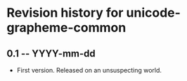 # Revision history for unicode-grapheme-common

## 0.1 -- YYYY-mm-dd

* First version. Released on an unsuspecting world.
